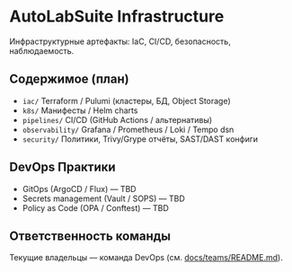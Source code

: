 # AutoLabSuite Infrastructure

Инфраструктурные артефакты: IaC, CI/CD, безопасность, наблюдаемость.

## Содержимое (план)

- `iac/` Terraform / Pulumi (кластеры, БД, Object Storage)
- `k8s/` Манифесты / Helm charts
- `pipelines/` CI/CD (GitHub Actions / альтернативы)
- `observability/` Grafana / Prometheus / Loki / Tempo dsn
- `security/` Политики, Trivy/Grype отчёты, SAST/DAST конфиги

## DevOps Практики

- GitOps (ArgoCD / Flux) — TBD
- Secrets management (Vault / SOPS) — TBD
- Policy as Code (OPA / Conftest) — TBD

## Ответственность команды

Текущие владельцы — команда DevOps (см. [docs/teams/README.md](/docs/teams/README.md)).
